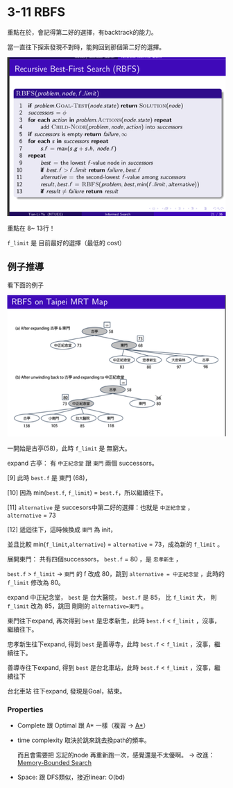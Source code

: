 # 3-11 RBFS

重點在於，會記得第二好的選擇，有backtrack的能力。

當一直往下探索發現不對時，能夠回到那個第二好的選擇。

![3-11%20RBFS%20e6b372788b2446989351bd993a4d0ce4/_2020-04-26_10.24.33.png](3-11%20RBFS%20e6b372788b2446989351bd993a4d0ce4/_2020-04-26_10.24.33.png)

重點在 8~ 13行！

`f_limit`  是 目前最好的選擇（最低的 cost）

## 例子推導

看下面的例子

![3-11%20RBFS%20e6b372788b2446989351bd993a4d0ce4/_2020-04-26_10.29.44.png](3-11%20RBFS%20e6b372788b2446989351bd993a4d0ce4/_2020-04-26_10.29.44.png)

一開始是古亭(58)，此時 `f_limit` 是 無窮大。

expand 古亭： 有 `中正紀念堂` 跟 `東門` 兩個 successors。

[9] 此時 `best.f` 是 東門 (68)， 

[10] 因為  min(`best.f`, `f_limit`) = `best.f`，所以繼續往下。

[11] `alternative` 是 succesors中第二好的選擇：也就是 `中正紀念堂` ， `alternative` = 73

[12] 遞迴往下，這時候換成 `東門` 為 init，

並且比較  min(`f_limit`,`alternative`) = `alternative` = 73，成為新的 `f_limit` 。

展開東門： 共有四個successors， `best.f` = 80  ，是 `忠孝新生` ，

`best.f` > `f_limit` → `東門` 的 f 改成 80，跳到 `alternative = 中正紀念堂` ，此時的 `f_limit` 修改為 80。

expand 中正紀念堂， `best` 是 台大醫院， `best.f` 是 85， 比 `f_limit` 大， 則 `f_limit` 改為 85，跳回 剛剛的 `alternative=東門` 。

東門往下expand, 再次得到 `best` 是忠孝新生，此時 `best.f` < `f_limit` ，沒事，繼續往下。

忠孝新生往下expand, 得到 `best` 是善導寺，此時  `best.f` < `f_limit` ，沒事，繼續往下。

善導寺往下expand, 得到 `best` 是台北車站，此時  `best.f` < `f_limit` ，沒事，繼續往下

台北車站 往下expand, 發現是Goal，結束。

### Properties

- Complete 跟 Optimal 跟 A* 一樣（複習 → [A*](3-9\Best\first\search-\A\search\f714c27b80554f44b4cdbe00f544c7de.md)）
- time complexity 取決於跳來跳去換path的頻率。

    而且會需要把 忘記的node 再重新跑一次，感覺還是不太優啊。 → 改進： [Memory-Bounded Search](3-12\Memory-Bounded\Search\ca008f90de21455588cd86d02b323512.md)

- Space:  跟 DFS類似，接近linear:   O(bd)